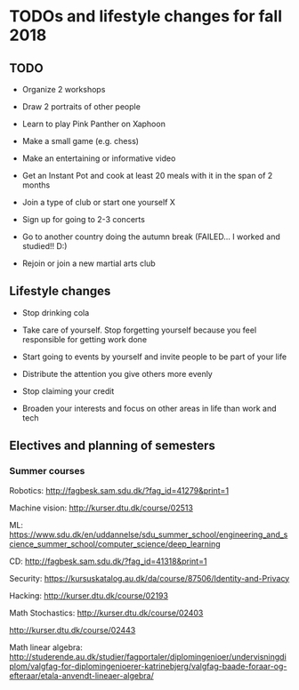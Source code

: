 # TODOs and lifestyle changes for fall 2018

## TODO

* Organize 2 workshops

* Draw 2 portraits of other people

* Learn to play Pink Panther on Xaphoon

* Make a small game (e.g. chess)

* Make an entertaining or informative video

* Get an Instant Pot and cook at least 20 meals with it in the span of 2 months

* Join a type of club or start one yourself X

* Sign up for going to 2-3 concerts

* Go to another country doing the autumn break (FAILED... I worked and studied!! D:)

* Rejoin or join a new martial arts club

## Lifestyle changes

* Stop drinking cola

* Take care of yourself. Stop forgetting yourself because you feel responsible for getting work done

* Start going to events by yourself and invite people to be part of your life

* Distribute the attention you give others more evenly

* Stop claiming your credit

* Broaden your interests and focus on other areas in life than work and tech

## Electives and planning of semesters

### Summer courses

Robotics: http://fagbesk.sam.sdu.dk/?fag_id=41279&print=1

Machine vision: http://kurser.dtu.dk/course/02513

ML: https://www.sdu.dk/en/uddannelse/sdu_summer_school/engineering_and_science_summer_school/computer_science/deep_learning

CD: http://fagbesk.sam.sdu.dk/?fag_id=41318&print=1

Security: https://kursuskatalog.au.dk/da/course/87506/Identity-and-Privacy

Hacking: http://kurser.dtu.dk/course/02193

Math Stochastics: http://kurser.dtu.dk/course/02403

http://kurser.dtu.dk/course/02443

Math linear algebra: http://studerende.au.dk/studier/fagportaler/diplomingenioer/undervisningdiplom/valgfag-for-diplomingenioerer-katrinebjerg/valgfag-baade-foraar-og-efteraar/etala-anvendt-lineaer-algebra/

